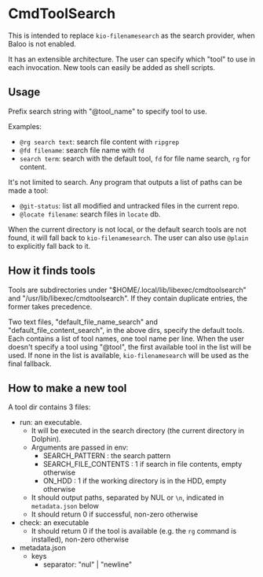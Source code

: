 # CmdToolSearch

This is intended to replace `kio-filenamesearch` as the search provider, when Baloo is not enabled.

It has an extensible architecture. The user can specify which "tool" to use in each invocation. New tools
can easily be added as shell scripts.

## Usage

Prefix search string with "@tool_name" to specify tool to use.

Examples:
- `@rg search text`: search file content with `ripgrep`
- `@fd filename`: search file name with `fd`
- `search term`: search with the default tool, `fd` for file name search, `rg` for content. 

It's not limited to search. Any program that outputs a list of paths can be made a tool:
- `@git-status`: list all modified and untracked files in the current repo.
- `@locate filename`: search files in `locate` db.

When the current directory is not local, or the default search tools are not found, it will fall back to `kio-filenamesearch`. The user can also use `@plain` to explicitly fall back to it.

## How it finds tools

Tools are subdirectories under "$HOME/.local/lib/libexec/cmdtoolsearch" and "/usr/lib/libexec/cmdtoolsearch". If they contain duplicate entries, the former takes precedence.

Two text files, "default_file_name_search" and "default_file_content_search", in the above dirs, specify the default tools. Each contains a list of tool names, one tool name per line. When the user doesn't specify a tool using "@tool", the first available tool in the list will be used. If none in the list is available, `kio-filenamesearch` will be used as the final fallback.

## How to make a new tool

A tool dir contains 3 files:

* run: an executable.
  * It will be executed in the search directory (the current directory in Dolphin).
  * Arguments are passed in env:
    * SEARCH_PATTERN : the search pattern
    * SEARCH_FILE_CONTENTS : 1 if search in file contents, empty otherwise
    * ON_HDD : 1 if the working directory is in the HDD, empty otherwise
  * It should output paths, separated by NUL or `\n`, indicated in `metadata.json` below
  * It should return 0 if successful, non-zero otherwise
* check: an executable
  * It should return 0 if the tool is available (e.g. the `rg` command is installed), non-zero otherwise
* metadata.json
  * keys
    * separator: "nul" | "newline"